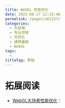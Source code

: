 ```yaml
---
title: WebGL 性能优化
date: 2023-08-17 22:35:46
permalink: /pages/a61227/
categories: 
  - 大前端
  - 专业领域
  - 可视化
  - 通用基础
  - WebGL
tags: 
  - 
titleTag: 草稿
---
```

# 拓展阅读

- [WebGL大场景性能优化](https://mp.weixin.qq.com/s/MZHSZpP2U4d6rEfe7RDQjQ)：